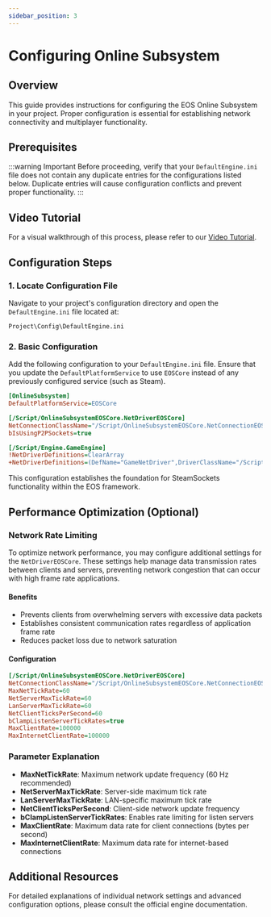 ```yaml
---
sidebar_position: 3
---
```


# Configuring Online Subsystem

## Overview

This guide provides instructions for configuring the EOS Online Subsystem in your project. Proper configuration is essential for establishing network connectivity and multiplayer functionality.

## Prerequisites

:::warning Important
Before proceeding, verify that your `DefaultEngine.ini` file does not contain any duplicate entries for the configurations listed below. Duplicate entries will cause configuration conflicts and prevent proper functionality.
:::

## Video Tutorial

For a visual walkthrough of this process, please refer to our [Video Tutorial](../videos/installing-and-configuring.mdx).

## Configuration Steps

### 1. Locate Configuration File

Navigate to your project's configuration directory and open the `DefaultEngine.ini` file located at:
```
Project\Config\DefaultEngine.ini
```

### 2. Basic Configuration

Add the following configuration to your `DefaultEngine.ini` file. Ensure that you update the `DefaultPlatformService` to use `EOSCore` instead of any previously configured service (such as Steam).

```ini
[OnlineSubsystem]
DefaultPlatformService=EOSCore

[/Script/OnlineSubsystemEOSCore.NetDriverEOSCore]
NetConnectionClassName="/Script/OnlineSubsystemEOSCore.NetConnectionEOSCore"
bIsUsingP2PSockets=true

[/Script/Engine.GameEngine]
!NetDriverDefinitions=ClearArray
+NetDriverDefinitions=(DefName="GameNetDriver",DriverClassName="/Script/OnlineSubsystemEOSCore.NetDriverEOSCore",DriverClassNameFallback="OnlineSubsystemUtils.IpNetDriver")
```

This configuration establishes the foundation for SteamSockets functionality within the EOS framework.

## Performance Optimization (Optional)

### Network Rate Limiting

To optimize network performance, you may configure additional settings for the `NetDriverEOSCore`. These settings help manage data transmission rates between clients and servers, preventing network congestion that can occur with high frame rate applications.

#### Benefits
- Prevents clients from overwhelming servers with excessive data packets
- Establishes consistent communication rates regardless of application frame rate
- Reduces packet loss due to network saturation

#### Configuration
```ini
[/Script/OnlineSubsystemEOSCore.NetDriverEOSCore]
NetConnectionClassName="/Script/OnlineSubsystemEOSCore.NetConnectionEOSCore"
MaxNetTickRate=60
NetServerMaxTickRate=60
LanServerMaxTickRate=60
NetClientTicksPerSecond=60
bClampListenServerTickRates=true
MaxClientRate=100000
MaxInternetClientRate=100000
```

### Parameter Explanation

- **MaxNetTickRate**: Maximum network update frequency (60 Hz recommended)
- **NetServerMaxTickRate**: Server-side maximum tick rate
- **LanServerMaxTickRate**: LAN-specific maximum tick rate
- **NetClientTicksPerSecond**: Client-side network update frequency
- **bClampListenServerTickRates**: Enables rate limiting for listen servers
- **MaxClientRate**: Maximum data rate for client connections (bytes per second)
- **MaxInternetClientRate**: Maximum data rate for internet-based connections

## Additional Resources

For detailed explanations of individual network settings and advanced configuration options, please consult the official engine documentation.
